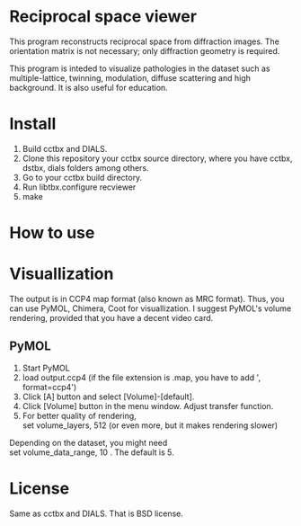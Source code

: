 Reciprocal space viewer
=======================

This program reconstructs reciprocal space from diffraction
images. The orientation matrix is not necessary; only diffraction
geometry is required.

This program is inteded to visualize pathologies in the dataset such
as multiple-lattice, twinning, modulation, diffuse scattering and high
background. It is also useful for education.

Install
=======

1.  Build cctbx and DIALS.  
2.  Clone this repository your cctbx source directory, where you have 
    cctbx, dstbx, dials folders among others.
3.  Go to your cctbx build directory.
4.  Run libtbx.configure recviewer
5.  make

How to use
==========

Visuallization
==============

The output is in CCP4 map format (also known as MRC format). Thus, you
can use PyMOL, Chimera, Coot for visuallization. I suggest PyMOL's
volume rendering, provided that you have a decent video card.

PyMOL
-----

1.  Start PyMOL
2.  load output.ccp4 (if the file extension is .map, you have to add ', format=ccp4')
3.  Click [A] button and select [Volume]-[default].
4.  Click [Volume] button in the menu window. Adjust transfer function.
5.  For better quality of rendering,  
    set volume_layers, 512 (or even more, but it makes rendering slower)

Depending on the dataset, you might need  
set volume_data_range, 10
. The default is 5.

License
=======

Same as cctbx and DIALS. That is BSD license.


